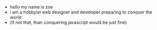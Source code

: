 - hello my name is zoe
- i am a hobbyist web designer and developer preparing to conquer the world
- (if not that, than conquering javascript would be just fine)
